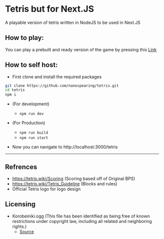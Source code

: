 # Tetris but for Next.JS
A playable version of tetris written in NodeJS to be used in Next.JS

## How to play:

You can play a prebuilt and ready version of the game by pressing this [Link](https://nanospearing.github.io/tetris/)

## How to self host:

- First clone and install the required packages
```bash
git clone https://github.com/nanospearing/tetris.git
cd tetris
npm i
```

- (For development)
  - `npm run dev`
- (For Production)
  - `npm run build`
  - `npm run start`
 
- Now you can navigate to http://localhost:3000/tetris


___

## Refrences

- https://tetris.wiki/Scoring (Scoring based off of Original BPS)
- https://tetris.wiki/Tetris_Guideline (Blocks and rules)
- Official Tetris logo for logo design

## Licensing
- Korobeiniki.ogg (This file has been identified as being free of known restrictions under copyright law, including all related and neighboring rights.)
  - [Source](https://commons.wikimedia.org/wiki/File:Korobeiniki.ogg)
